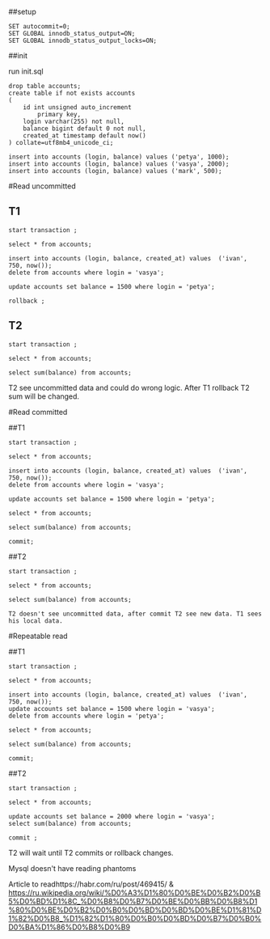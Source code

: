 ##setup

```
SET autocommit=0;
SET GLOBAL innodb_status_output=ON;
SET GLOBAL innodb_status_output_locks=ON;
```

##init

run init.sql

```
drop table accounts;
create table if not exists accounts
(
    id int unsigned auto_increment
        primary key,
    login varchar(255) not null,
    balance bigint default 0 not null,
    created_at timestamp default now()
) collate=utf8mb4_unicode_ci;

insert into accounts (login, balance) values ('petya', 1000);
insert into accounts (login, balance) values ('vasya', 2000);
insert into accounts (login, balance) values ('mark', 500);
```

#Read uncommitted

## T1

```
start transaction ;

select * from accounts;

insert into accounts (login, balance, created_at) values  ('ivan', 750, now());
delete from accounts where login = 'vasya';

update accounts set balance = 1500 where login = 'petya';

rollback ;
```

## T2

```
start transaction ;

select * from accounts;

select sum(balance) from accounts;
```

T2 see uncommitted data and could do wrong logic. After T1 rollback T2 sum will be changed.

#Read committed

##T1

```
start transaction ;

select * from accounts;

insert into accounts (login, balance, created_at) values  ('ivan', 750, now());
delete from accounts where login = 'vasya';

update accounts set balance = 1500 where login = 'petya';

select * from accounts;

select sum(balance) from accounts;

commit;
```

##T2

```
start transaction ;

select * from accounts;

select sum(balance) from accounts;

T2 doesn't see uncommitted data, after commit T2 see new data. T1 sees his local data.
```

#Repeatable read

##T1

```
start transaction ;

select * from accounts;

insert into accounts (login, balance, created_at) values  ('ivan', 750, now());
update accounts set balance = 1500 where login = 'vasya';
delete from accounts where login = 'petya';

select * from accounts;

select sum(balance) from accounts;

commit;
```

##T2

```
start transaction ;

select * from accounts;

update accounts set balance = 2000 where login = 'vasya';
select sum(balance) from accounts;

commit ;
```

T2 will wait until T2 commits or rollback changes.

Mysql doesn't have reading phantoms


Article to readhttps://habr.com/ru/post/469415/ & https://ru.wikipedia.org/wiki/%D0%A3%D1%80%D0%BE%D0%B2%D0%B5%D0%BD%D1%8C_%D0%B8%D0%B7%D0%BE%D0%BB%D0%B8%D1%80%D0%BE%D0%B2%D0%B0%D0%BD%D0%BD%D0%BE%D1%81%D1%82%D0%B8_%D1%82%D1%80%D0%B0%D0%BD%D0%B7%D0%B0%D0%BA%D1%86%D0%B8%D0%B9
